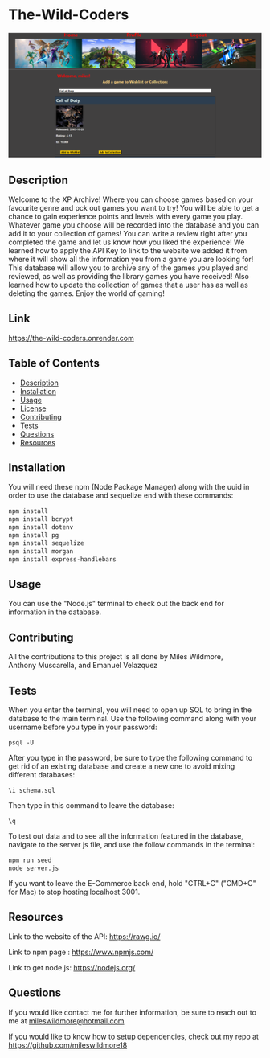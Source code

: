 # The-Wild-Coders

![alt text](</public/Assets/XP Archive Screenshot.png>)

## Description
Welcome to the XP Archive! Where you can choose games based on your favourite genre and pck out games you want to try! You will be able to get a chance to gain experience points and levels with every game you play. Whatever game you choose will be recorded into the database and you can add it to your collection of games! You can write a review right after you completed the game and let us know how you liked the experience! We learned how to apply the API Key to link to the website we added it from where it will show all the information you from a game you are looking for! This database will allow you to archive any of the games you played and reviewed, as well as providing the library games you have received! Also learned how to update the collection of games that a user has as well as deleting the games. Enjoy the world of gaming! 


## Link
https://the-wild-coders.onrender.com



## Table of Contents

 * [Description](#description)
 * [Installation](#installation)
 * [Usage](#usage)
 * [License](#license)
 * [Contributing](#contributing)
 * [Tests](#tests)
 * [Questions](#questions)
 * [Resources](#resources)

## Installation

You will need these npm (Node Package Manager) along with the uuid in order to use the database and sequelize end with these commands:
```
npm install
npm install bcrypt
npm install dotenv
npm install pg
npm install sequelize
npm install morgan
npm install express-handlebars
```
## Usage

You can use the "Node.js" terminal to check out the back end for information in the database.

## Contributing

All the contributions to this project is all done by Miles Wildmore,  
Anthony Muscarella, and Emanuel Velazquez

## Tests

When you enter the terminal, you will need to open up SQL to bring in the database to the main terminal. Use the following command along with your username before you type in your password:

```
psql -U 
```

After you type in the password, be sure to type the following command to get rid of an existing database and create a new one to avoid mixing different databases:

```
\i schema.sql
```

Then type in this command to leave the database:
```
\q
```
To test out data and to see all the information featured in the database, navigate to the server js file, and use the follow commands in the terminal:
```
npm run seed
node server.js
```

If you want to leave the E-Commerce back end, hold "CTRL+C" ("CMD+C" for Mac) to stop hosting localhost 3001.

## Resources

Link to the website of the API: https://rawg.io/

Link to npm page : https://www.npmjs.com/

Link to get node.js: https://nodejs.org/

## Questions

If you would like contact me for further information, be sure to reach out to me at mileswildmore@hotmail.com

If you would like to know how to setup dependencies, check out my repo at https://github.com/mileswildmore18